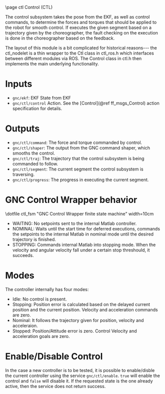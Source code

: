 \page ctl Control (CTL)

The control subsystem takes the pose from the EKF, as well as control commands, to
determine the forces and torques that should be applied to the robot for smooth control.
If executes the given segment based on a trajectory given by the choreographer, the fault
checking on the execution is done in the choreographer based on the feedback.

The layout of this module is a bit complicated for historical reasons--- the ctl\_nodelet
is a thin wrapper to the Ctl class in ctl\_ros.h which interfaces between different
modules via ROS. The Control class in ctl.h then implements the main underlying functionality.

# Inputs

* `gnc/ekf`: EKF State from EKF
* `gnc/ctl/control` Action. See the  [Control](@ref ff_msgs_Control) action specification for details.

# Outputs

* `gnc/ctl/command`: The force and torque commanded by control.
* `gnc/ctl/shaper`: The output from the GNC command shaper, which smooths the control.
* `gnc/ctl/traj`: The trajectory that the control subsystem is being commanded to follow.
* `gnc/ctl/segment`: The current segment the control subsystem is traversing.
* `gnc/ctl/progress`: The progress in executing the current segment.

# GNC Control Wrapper behavior

\dotfile ctl_fsm "GNC Control Wrapper finite state machine" width=10cm

* WAITING: No setpoints sent to the internal Matlab controller.
* NOMINAL: Waits until the start time for deferred executions, commands the setpoints to the internal Matlab in nominal mode until the desired trajectory is finished.
* STOPPING: Commands internal Matlab into stopping mode. When the velocity and angular velocity fall under a certain stop threshould, it succeeds.


# Modes

The controller internally has four modes:
* Idle: No control is present.
* Stopping: Position error is calculated based on the delayed current position and the current position. Velocity and acceleration commands are zero.
* Nominal: It follows the trajectory given for position, velocity and acceleraion.
* Stopped: Position/Attitude error is zero. Control Velocity and acceleration goals are zero.


# Enable/Disable Control

In the case a new controller is to be tested, it is possible to enable/disble the current
controller using the service `gnc/ctl/enable`. `true` will enable the control and `false`
will disable it. If the requested state is the one already active, then the service does
not return success.

